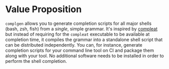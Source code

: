 # Value Proposition

`complgen` allows you to generate completion scripts for all major shells (bash, zsh, fish) from a *single*,
simple grammar.  It's inspired by [compleat](https://github.com/mbrubeck/compleat/) but instead of requiring
for the `compleat` executable to be available at completion time, it compiles the grammar into a standalone
shell script that can be distributed independently.  You can, for instance, generate completion scripts for
your command line tool on CI and package them along with your tool.  No additional software needs to be
installed in order to perform the shell completion.
